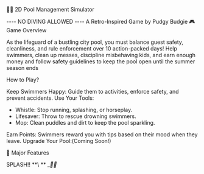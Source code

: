 🏊‍♂️ 2D Pool Management Simulator

---- NO DIVING ALLOWED ----
A Retro-Inspired Game by Pudgy Budgie
🎮 Game Overview

As the lifeguard of a bustling city pool, you must balance guest safety, cleanliness, and rule enforcement over 10 action-packed days!
Help swimmers, clean up messes, discipline misbehaving kids, and earn enough money and follow safety guidelines to keep the pool open until the summer season ends

How to Play?

Keep Swimmers Happy: Guide them to activities, enforce safety, and prevent accidents.
Use Your Tools:

- Whistle: Stop running, splashing, or horseplay.
- Lifesaver: Throw to rescue drowning swimmers.
- Mop: Clean puddles and dirt to keep the pool sparkling.

Earn Points: Swimmers reward you with tips based on their mood when they leave.
Upgrade Your Pool:(Coming Soon!)

👾 Major Features

SPLASH!!
**\ **
\__🏊‍♀️_
